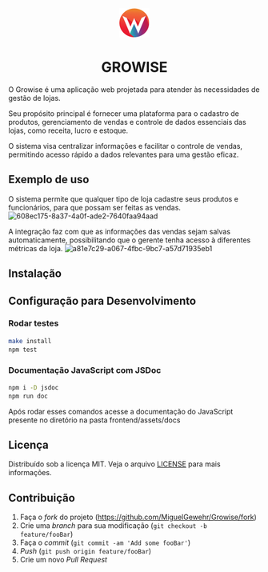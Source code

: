 <div align="center">
  <img title="logo" src="frontend/assets/img/logo-sm.png"/>
  <h1 align="center">GROWISE</h1>
</div>

O Growise é uma aplicação web projetada para atender às necessidades de gestão de lojas. 

Seu propósito principal é fornecer uma plataforma para o cadastro de produtos, gerenciamento de vendas e controle de dados essenciais das lojas, como receita, lucro e estoque. 

O sistema visa centralizar informações e facilitar o controle de vendas, permitindo acesso rápido a dados relevantes para uma gestão eficaz.

## Exemplo de uso

O sistema permite que qualquer tipo de loja cadastre seus produtos e funcionários, para que possam ser feitas as vendas.
![608ec175-8a37-4a0f-ade2-7640faa94aad](https://github.com/user-attachments/assets/da02d8f0-fd71-4927-941a-e05161531354)

A integração faz com que as informações das vendas sejam salvas automaticamente, possibilitando que o gerente tenha acesso à diferentes métricas da loja.
![a81e7c29-a067-4fbc-9bc7-a57d71935eb1](https://github.com/user-attachments/assets/cbce0436-4d09-49b4-87b5-dd29c3843fa5)

## Instalação


## Configuração para Desenvolvimento

### Rodar testes

```sh
make install
npm test
```

### Documentação JavaScript com JSDoc

```sh
npm i -D jsdoc
npm run doc
```

Após rodar esses comandos acesse a documentação do JavaScript presente no diretório na pasta frontend/assets/docs

## Licença

Distribuído sob a licença MIT. Veja o arquivo [LICENSE][license] para mais informações.

## Contribuição

1. Faça o _fork_ do projeto (<https://github.com/MiguelGewehr/Growise/fork>)
2. Crie uma _branch_ para sua modificação (`git checkout -b feature/fooBar`)
3. Faça o _commit_ (`git commit -am 'Add some fooBar'`)
4. _Push_ (`git push origin feature/fooBar`)
5. Crie um novo _Pull Request_

[wiki]: https://github.com/MiguelGewehr/Growise/wiki
[license]: https://github.com/MiguelGewehr/Growise/blob/main/LICENSE